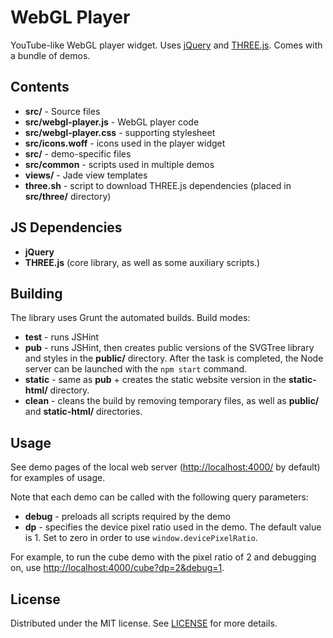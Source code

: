 WebGL Player
==========================

YouTube-like WebGL player widget. Uses [jQuery](http://jquery.com/") 
and [THREE.js](http://threejs.org/).
Comes with a bundle of demos.

Contents
--------------------------

  * **src/** - Source files 
  * **src/webgl-player.js** - WebGL player code
  * **src/webgl-player.css** - supporting stylesheet
  * **src/icons.woff** - icons used in the player widget
  * **src/<demo name>** - demo-specific files
  * **src/common** - scripts used in multiple demos
  * **views/** - Jade view templates
  * **three.sh** - script to download THREE.js dependencies (placed in **src/three/** directory)
  
JS Dependencies
--------------------------

  * **jQuery**
  * **THREE.js** (core library, as well as some auxiliary scripts.)
  
Building
---------------------------

The library uses Grunt the automated builds. Build modes:

  * **test** - runs JSHint
  * **pub** - runs JSHint, then creates public versions of the SVGTree library and styles in the **public/** directory.
    After the task is completed, the Node server can be launched with the `npm start` command.
  * **static** - same as **pub** + creates the static website version in the **static-html/** directory.
  * **clean** - cleans the build by removing temporary files, as well as **public/** and  **static-html/** directories.
  
Usage
--------------------------

See demo pages of the local web server ([http://localhost:4000/](http://localhost:4000/) by default) for examples of usage.

Note that each demo can be called with the following query parameters:

  * **debug** - preloads all scripts required by the demo
  * **dp** - specifies the device pixel ratio used in the demo. The default value is 1. 
    Set to zero in order to use `window.devicePixelRatio`.
	
For example, to run the cube demo with the pixel ratio of 2 and debugging on, use 
[http://localhost:4000/cube?dp=2&debug=1](http://localhost:4000/cube?dp=2&debug=1).

License
--------------------------

Distributed under the MIT license. See [LICENSE](LICENSE) for more details.
